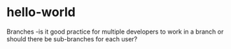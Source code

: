 # hello-world
Branches
-is it good practice for multiple developers to work in a branch or should there be sub-branches for each user?
